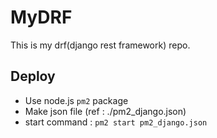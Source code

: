 # MyDRF
This is my drf(django rest framework) repo.

## Deploy
- Use node.js `pm2` package
- Make json file (ref : ./pm2_django.json)
- start command : `pm2 start pm2_django.json`